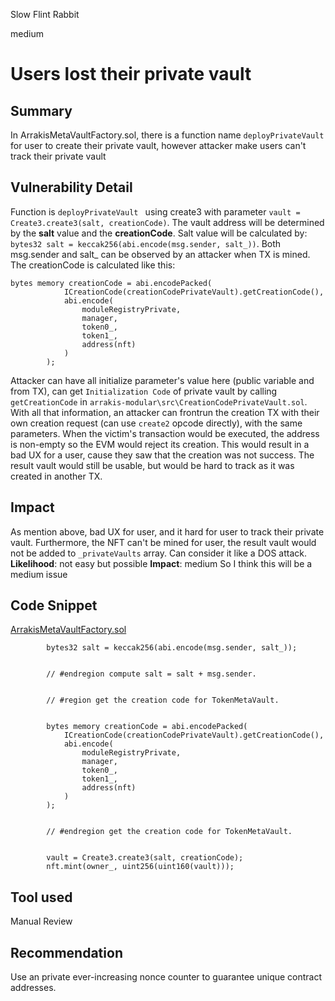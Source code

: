 Slow Flint Rabbit

medium

# Users lost their private vault

## Summary
In ArrakisMetaVaultFactory.sol, there is a function name `deployPrivateVault` for user to create their private vault, however attacker make users can't track their private vault
## Vulnerability Detail
Function is `deployPrivateVault ` using create3 with parameter `vault = Create3.create3(salt, creationCode)`. The vault address will be determined by the **salt** value and the **creationCode**. Salt value will be calculated by: `bytes32 salt = keccak256(abi.encode(msg.sender, salt_))`. Both msg.sender and salt_ can be observed by an attacker when TX is mined. The creationCode is calculated like this:
```solidity
bytes memory creationCode = abi.encodePacked(
            ICreationCode(creationCodePrivateVault).getCreationCode(),
            abi.encode(
                moduleRegistryPrivate,
                manager,
                token0_,
                token1_,
                address(nft)
            )
        );
```
Attacker can have all initialize parameter's value here (public variable and from TX), can get `Initialization Code` of private vault by calling `getCreationCode` in `arrakis-modular\src\CreationCodePrivateVault.sol`. With all that information, an attacker can frontrun the creation TX with their own creation request (can use `create2` opcode directly), with the same parameters. When the victim's transaction would be executed, the address is non-empty so the EVM would reject its creation. This would result in a bad UX for a user, cause they saw that the creation was not success. The result vault would still be usable, but would be hard to track as it was created in another TX.
## Impact
As mention above, bad UX for user, and it hard for user to track their private vault. Furthermore, the NFT can't be mined for user, the result vault would not be added to `_privateVaults` array. Can consider it like a DOS attack.
**Likelihood**: not easy but possible
**Impact**: medium
So I think this will be a medium issue
## Code Snippet
[ArrakisMetaVaultFactory.sol](https://github.com/sherlock-audit/2024-03-arrakis/blob/64a7dc6ccb5de2824870474a9f35fd3386669e89/arrakis-modular/src/ArrakisMetaVaultFactory.sol#L214)
```solidity
        bytes32 salt = keccak256(abi.encode(msg.sender, salt_));


        // #endregion compute salt = salt + msg.sender.


        // #region get the creation code for TokenMetaVault.


        bytes memory creationCode = abi.encodePacked(
            ICreationCode(creationCodePrivateVault).getCreationCode(),
            abi.encode(
                moduleRegistryPrivate,
                manager,
                token0_,
                token1_,
                address(nft)
            )
        );


        // #endregion get the creation code for TokenMetaVault.


        vault = Create3.create3(salt, creationCode);
        nft.mint(owner_, uint256(uint160(vault)));
```
## Tool used

Manual Review

## Recommendation
Use an private ever-increasing nonce counter to guarantee unique contract addresses.
